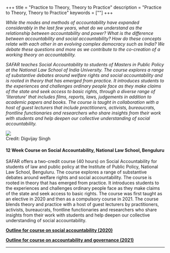 +++
title = "Practice to Theory, Theory to Practice"
description = "Practice to Theory, Theory to Practice"
keywords = [""]
+++

*While the modes and methods of accountability have expanded considerably in the last few years, what do we understand as the relationship between accountability and power? What is the difference between accountability and social accountability? How do these concepts relate with each other in an evolving complex democracy such as India? We debate these questions and more as we contribute to the co-creation of a working theory on accountability.*

*SAFAR teaches Social Accountability to students of Masters in Public Policy at the National Law School of India University. The course explores a range of substantive debates around welfare rights and social accountability and is rooted in theory that has emerged from practice. It introduces students to the experiences and challenges ordinary people face as they make claims of the state and seek access to basic rights, through a diverse range of ‘literature’ that includes films, reports, laws, judgements in addition to academic papers and books. The course is taught in collaboration with a host of guest lecturers that include practitioners, activists, bureaucrats, frontline functionaries and researchers who share insights from their work with students and help deepen our collective understanding of social accountability.*

<div class="container-image">
  <img class="full-width" src="../../img/pictures/practice-theory.jpg">
  <div class="bottom-right">Credit: Digvijay Singh</div>
</div>

#### 12 Week Course on Social Accountability, National Law School, Benguluru

SAFAR offers a two-credit course (40 hours) on Social Accountability for students of law and public policy at the Institute of Public Policy, National Law School, Benguluru. The course explores a range of substantive debates around welfare rights and social accountability. The course is rooted in theory that has emerged from practice. It introduces students to the experiences and challenges ordinary people face as they make claims of the state and seek access to basic rights. 
The course was first taught as an elective in 2020 and then as a compulsory course in 2021. The course blends theory and practice with a host of guest lecturers by practitioners, activists, bureaucrats, frontline functionaries and researchers who share insights from their work with students and help deepen our collective understanding of social accountability.

<a href="../../documents/Outline for course on social accountability (2020).pdf" target="_blank"><b><i class="far fa-file-alt small"></i>Outline for course on social accountability (2020)</b></a>

<a href="../../documents/Outline for course on accountability and governance (2021).pdf" target="_blank"><b><i class="far fa-file-alt small"></i>Outline for course on accountability and governance (2021)</b></a>

<!--<a href="https://www.cbgaindia.org/wp-content/uploads/2019/04/Explorations-in-the-Concept-of-Social-Accountability.pdf" class="btn btn-lg" target="_blank">
    <i class="far fa-file-alt"></i> Explorations in the concept of Social Accountability
</a>
<a href="../../documents/Outline for course on Social Accountability for NLSIU.docx" class="btn btn-lg" target="_blank">
    <i class="far fa-file-alt"></i> Outline for course on Social Accountability for NLSIU
</a>-->

***

